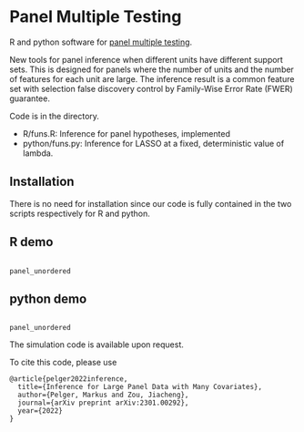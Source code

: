 # Panel Multiple Testing
R and python software for [panel multiple testing](https://papers.ssrn.com/sol3/papers.cfm?abstract_id=4315891).  

New tools for panel inference when different units have different support sets. This is designed for panels where the number of units and the number of features for each unit are large. The inference result is a common feature set with selection false discovery control by Family-Wise Error Rate (FWER) guarantee.

Code is in the directory.
* R/funs.R: Inference for panel hypotheses, implemented 
* python/funs.py: Inference for LASSO at a fixed, deterministic value of lambda.

## Installation
There is no need for installation since our code is fully contained in the two scripts respectively for R and python.

## R demo

```

panel_unordered

```
## python demo

```

panel_unordered

```

The simulation code is available upon request.

To cite this code, please use

```
@article{pelger2022inference,
  title={Inference for Large Panel Data with Many Covariates},
  author={Pelger, Markus and Zou, Jiacheng},
  journal={arXiv preprint arXiv:2301.00292},
  year={2022}
}
```